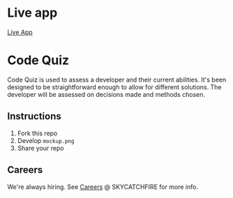 # Live app

[Live App](https://sky-catch-fire.herokuapp.com/)


# Code Quiz

Code Quiz is used to assess a developer and their current abilities. It's been designed to be straightforward enough to allow for different solutions. The developer will be assessed on decisions made and methods chosen.

## Instructions

1. Fork this repo
2. Develop `mockup.png`
4. Share your repo

## Careers

We're always hiring. See [Careers](https://www.skycatchfire.com/careers) @ SKYCATCHFIRE for more info.